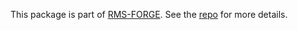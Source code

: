 This package is part of [RMS-FORGE](https://github.com/rishim777/RTS-UI). See the [repo]((https://github.com/rishim777/RTS-UI)) for more details. 
